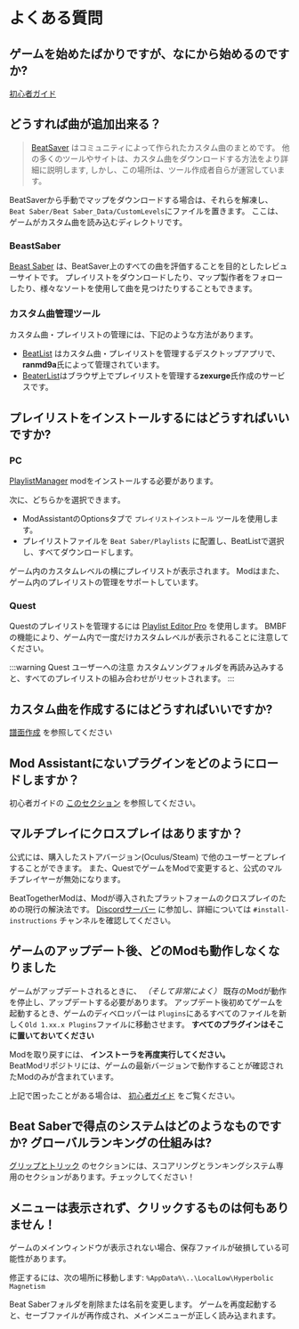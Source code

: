 # よくある質問

## ゲームを始めたばかりですが、なにから始めるのですか?
[初心者ガイド](/beginners-guide.md)

## どうすれば曲が追加出来る？
> [BeatSaver](https://beatsaver.com) はコミュニティによって作られたカスタム曲のまとめです。 他の多くのツールやサイトは、カスタム曲をダウンロードする方法をより詳細に説明します, しかし、この場所は、ツール作成者自らが運営しています。

BeatSaverから手動でマップをダウンロードする場合は、それらを解凍し、 `Beat Saber/Beat Saber_Data/CustomLevels`にファイルを置きます。 ここは、ゲームがカスタム曲を読み込むディレクトリです。

### BeastSaber
[Beast Saber](https://www.bsaber.com) は、BeatSaver上のすべての曲を評価することを目的としたレビューサイトです。 プレイリストをダウンロードしたり、マップ製作者をフォローしたり、様々なソートを使用して曲を見つけたりすることもできます。

### カスタム曲管理ツール

カスタム曲・プレイリストの管理には、下記のような方法があります。

* [BeatList](https://github.com/ranmd9a/beatlist/releases/latest) はカスタム曲・プレイリストを管理するデスクトップアプリで、**ranmd9a**氏によって管理されています。
* [BeaterList](https://syltaris.github.io/beaterlist)はブラウザ上でプレイリストを管理する**zexurge**氏作成のサービスです。

## プレイリストをインストールするにはどうすればいいですか?

### PC
[PlaylistManager](https://github.com/rithik-b/PlaylistManager/releases/latest) modをインストールする必要があります。

次に、どちらかを選択できます。

* ModAssistantのOptionsタブで `プレイリストインストール` ツールを使用します。
* プレイリストファイルを `Beat Saber/Playlists` に配置し、BeatListで選択し、すべてダウンロードします。

ゲーム内のカスタムレベルの横にプレイリストが表示されます。 Modはまた、ゲーム内のプレイリストの管理をサポートしています。

### Quest
Questのプレイリストを管理するには [Playlist Editor Pro](https://beatsaberquest.com/bmbf/my-tools/playlist-editor-pro/) を使用します。 BMBFの機能により、ゲーム内で一度だけカスタムレベルが表示されることに注意してください。

:::warning Quest ユーザーへの注意 カスタムソングフォルダを再読み込みすると、すべてのプレイリストの組み合わせがリセットされます。 :::

## カスタム曲を作成するにはどうすればいいですか?
[譜面作成](/mapping/) を参照してください

## Mod Assistantにないプラグインをどのようにロードしますか？
初心者ガイドの [このセクション](/pc-modding.md#manual-installation) を参照してください。

## マルチプレイにクロスプレイはありますか？
公式には、購入したストアバージョン(Oculus/Steam) で他のユーザーとプレイすることができます。 また、QuestでゲームをModで変更すると、公式のマルチプレイヤーが無効になります。

BeatTogetherModは、Modが導入されたプラットフォームのクロスプレイのための現行の解決法です。 [Discordサーバー](https://discord.com/invite/gezGrFG4tz) に参加し、詳細については `#install-instructions` チャンネルを確認してください。

## ゲームのアップデート後、どのModも動作しなくなりました
ゲームがアップデートされるときに、 *（そして非常によく）* 既存のModが動作を停止し、アップデートする必要があります。 アップデート後初めてゲームを起動するとき、ゲームのディベロッパーは `Plugins`にあるすべてのファイルを新しく`Old 1.xx.x Plugins`ファイルに移動させます。 **すべてのプラグインはそこに置いておいてください**

Modを取り戻すには、 **インストーラを再度実行してください。**  
BeatModリポジトリには、ゲームの最新バージョンで動作することが確認されたModのみが含まれています。

上記で困ったことがある場合は、 [初心者ガイド](/beginners-guide.md) をご覧ください。

## Beat Saberで得点のシステムはどのようなものですか? グローバルランキングの仕組みは?
[グリップとトリック](/grips-and-tricks.md) のセクションには、スコアリングとランキングシステム専用のセクションがあります。チェックしてください！

## メニューは表示されず、クリックするものは何もありません！
ゲームのメインウィンドウが表示されない場合、保存ファイルが破損している可能性があります。

修正するには、次の場所に移動します: `%AppData%\..\LocalLow\Hyperbolic Magnetism`

Beat Saberフォルダを削除または名前を変更します。 ゲームを再度起動すると、セーブファイルが再作成され、メインメニューが正しく読み込まれます。
